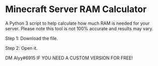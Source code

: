 # Minecraft Server RAM Calculator
A Python 3 script to help calculate how much RAM is needed for your server.
Please note this tool is not 100% accurate and results may vary.

Step 1: Download the file.

Step 2: Open it.

DM Alyy#6915 IF YOU NEED A CUSTOM VERSION FOR FREE!
